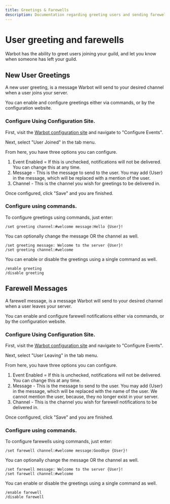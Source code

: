 ```yaml
---
title: Greetings & Farewells
description: Documentation regarding greeting users and sending farewell messages
---
```


# User greeting and farewells

Warbot has the ability to greet users joining your guild, and let you know when someone has left your guild.


## New User Greetings

A new user greeting, is a message Warbot will send to your desired channel when a user joins your server.

You can enable and configure greetings either via commands, or by the configuration website.

### Configure Using Configuration Site.

First, visit the [Warbot configuration site](https://warbot.dev/Config/Events) and navigate to "Configure Events".

Next, select "User Joined" in the tab menu.

From here, you have three options you can configure.

1. Event Enabled = If this is unchecked, notifications will not be delivered. You can change this at any time.
2. Message - This is the message to send to the user. You may add {User} in the message, which will be replaced with a mention of the user.
3. Channel - This is the channel you wish for greetings to be delivered in.

Once configured, click "Save" and you are finished.

### Configure using commands.

To configure greetings using commands, just enter:
    
    /set greeting channel:#welcome message:Hello {User}! 

You can optionally change the message OR the channel as well.

    /set greeting message: Welcome to the server {User}!
    /set greeting channel:#welcome

You can enable or disable the greetings using a single command as well.

    /enable greeting
    /disable greeting

## Farewell Messages

A farewell message, is a message Warbot will send to your desired channel when a user leaves your server.

You can enable and configure farewell notifications either via commands, or by the configuration website.

### Configure Using Configuration Site.

First, visit the [Warbot configuration site](https://warbot.dev/Config/Events) and navigate to "Configure Events".

Next, select "User Leaving" in the tab menu.

From here, you have three options you can configure.

1. Event Enabled = If this is unchecked, notifications will not be delivered. You can change this at any time.
2. Message - This is the message to send to the user. You may add {User} in the message, which will be replaced with the name of the user. We cannot mention the user, because, they no longer exist in your server.
3. Channel - This is the channel you wish for farewell notifications to be delivered in.

Once configured, click "Save" and you are finished.

### Configure using commands.

To configure farewells using commands, just enter:
    
    /set farewell channel:#welcome message:Goodbye {User}! 

You can optionally change the message OR the channel as well.

    /set farewell message: Welcome to the server {User}!
    /set farewell channel:#welcome

You can enable or disable the greetings using a single command as well.

    /enable farewell
    /disable farewell
